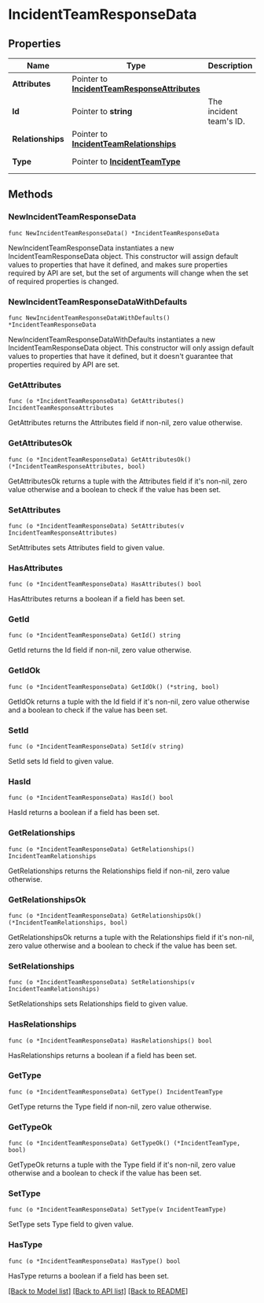 # IncidentTeamResponseData

## Properties

| Name              | Type                                                                               | Description                 | Notes                                          |
| ----------------- | ---------------------------------------------------------------------------------- | --------------------------- | ---------------------------------------------- |
| **Attributes**    | Pointer to [**IncidentTeamResponseAttributes**](IncidentTeamResponseAttributes.md) |                             | [optional]                                     |
| **Id**            | Pointer to **string**                                                              | The incident team&#39;s ID. | [optional]                                     |
| **Relationships** | Pointer to [**IncidentTeamRelationships**](IncidentTeamRelationships.md)           |                             | [optional]                                     |
| **Type**          | Pointer to [**IncidentTeamType**](IncidentTeamType.md)                             |                             | [optional] [default to INCIDENTTEAMTYPE_TEAMS] |

## Methods

### NewIncidentTeamResponseData

`func NewIncidentTeamResponseData() *IncidentTeamResponseData`

NewIncidentTeamResponseData instantiates a new IncidentTeamResponseData object.
This constructor will assign default values to properties that have it defined,
and makes sure properties required by API are set, but the set of arguments
will change when the set of required properties is changed.

### NewIncidentTeamResponseDataWithDefaults

`func NewIncidentTeamResponseDataWithDefaults() *IncidentTeamResponseData`

NewIncidentTeamResponseDataWithDefaults instantiates a new IncidentTeamResponseData object.
This constructor will only assign default values to properties that have it defined,
but it doesn't guarantee that properties required by API are set.

### GetAttributes

`func (o *IncidentTeamResponseData) GetAttributes() IncidentTeamResponseAttributes`

GetAttributes returns the Attributes field if non-nil, zero value otherwise.

### GetAttributesOk

`func (o *IncidentTeamResponseData) GetAttributesOk() (*IncidentTeamResponseAttributes, bool)`

GetAttributesOk returns a tuple with the Attributes field if it's non-nil, zero value otherwise
and a boolean to check if the value has been set.

### SetAttributes

`func (o *IncidentTeamResponseData) SetAttributes(v IncidentTeamResponseAttributes)`

SetAttributes sets Attributes field to given value.

### HasAttributes

`func (o *IncidentTeamResponseData) HasAttributes() bool`

HasAttributes returns a boolean if a field has been set.

### GetId

`func (o *IncidentTeamResponseData) GetId() string`

GetId returns the Id field if non-nil, zero value otherwise.

### GetIdOk

`func (o *IncidentTeamResponseData) GetIdOk() (*string, bool)`

GetIdOk returns a tuple with the Id field if it's non-nil, zero value otherwise
and a boolean to check if the value has been set.

### SetId

`func (o *IncidentTeamResponseData) SetId(v string)`

SetId sets Id field to given value.

### HasId

`func (o *IncidentTeamResponseData) HasId() bool`

HasId returns a boolean if a field has been set.

### GetRelationships

`func (o *IncidentTeamResponseData) GetRelationships() IncidentTeamRelationships`

GetRelationships returns the Relationships field if non-nil, zero value otherwise.

### GetRelationshipsOk

`func (o *IncidentTeamResponseData) GetRelationshipsOk() (*IncidentTeamRelationships, bool)`

GetRelationshipsOk returns a tuple with the Relationships field if it's non-nil, zero value otherwise
and a boolean to check if the value has been set.

### SetRelationships

`func (o *IncidentTeamResponseData) SetRelationships(v IncidentTeamRelationships)`

SetRelationships sets Relationships field to given value.

### HasRelationships

`func (o *IncidentTeamResponseData) HasRelationships() bool`

HasRelationships returns a boolean if a field has been set.

### GetType

`func (o *IncidentTeamResponseData) GetType() IncidentTeamType`

GetType returns the Type field if non-nil, zero value otherwise.

### GetTypeOk

`func (o *IncidentTeamResponseData) GetTypeOk() (*IncidentTeamType, bool)`

GetTypeOk returns a tuple with the Type field if it's non-nil, zero value otherwise
and a boolean to check if the value has been set.

### SetType

`func (o *IncidentTeamResponseData) SetType(v IncidentTeamType)`

SetType sets Type field to given value.

### HasType

`func (o *IncidentTeamResponseData) HasType() bool`

HasType returns a boolean if a field has been set.

[[Back to Model list]](../README.md#documentation-for-models) [[Back to API list]](../README.md#documentation-for-api-endpoints) [[Back to README]](../README.md)
